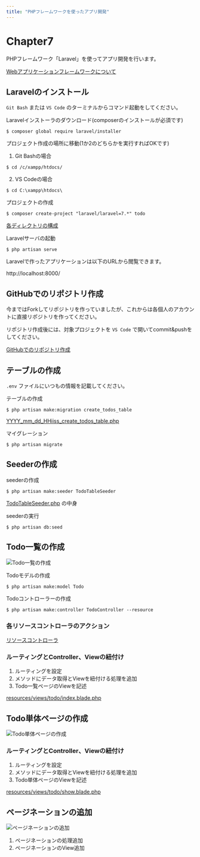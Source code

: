 ```yaml
---
title: "PHPフレームワークを使ったアプリ開発"
---
```


# Chapter7

PHPフレームワーク「Laravel」を使ってアプリ開発を行います。

[Webアプリケーションフレームワークについて](https://docs.google.com/presentation/d/1onUP5XoR9SAaq9yOdswa84rxFh0LPO35g_7UhuTlv6E/edit?usp=sharing)

## Laravelのインストール

`Git Bash` または `VS Code` のターミナルからコマンド起動をしてください。

Laravelインストーラのダウンロード(composerのインストールが必須です)
```
$ composer global require laravel/installer
```

プロジェクト作成の場所に移動(1か2のどちらかを実行すればOKです)

1) Git Bashの場合
```
$ cd /c/xampp/htdocs/
```

2) VS Codeの場合
```
$ cd C:\xampp\htdocs\
```

プロジェクトの作成
```
$ composer create-project "laravel/laravel=7.*" todo
```

[各ディレクトリの構成](https://readouble.com/laravel/7.x/ja/structure.html)

Laravelサーバの起動
```
$ php artisan serve
```

Laravelで作ったアプリケーションは以下のURLから閲覧できます。

http://localhost:8000/

## GitHubでのリポジトリ作成

今まではForkしてリポジトリを作っていましたが、これからは各個人のアカウントに直接リポジトリを作ってください。

リポジトリ作成後には、対象プロジェクトを `VS Code` で開いてcommit&pushをしてください。

[GitHubでのリポジトリ作成](https://youtu.be/jp_l-arRaz8)

## テーブルの作成

`.env` ファイルにいつもの情報を記載してください。

テーブルの作成

```
$ php artisan make:migration create_todos_table
```

[YYYY_mm_dd_HHiiss_create_todos_table.php](https://raw.githubusercontent.com/qst-exe/c2-laravel-todo/495a7bcc009bd7cc912f3ca00f601bcc66cde9a2/database/migrations/2020_10_11_100323_create_todos_table.php)

マイグレーション

```
$ php artisan migrate
```

## Seederの作成

seederの作成
```
$ php artisan make:seeder TodoTableSeeder
```

[TodoTableSeeder.php](https://raw.githubusercontent.com/qst-exe/c2-laravel-todo/76a7233d782999004bcafea2ccf87124fed336c4/database/seeds/TodoTableSeeder.php) の中身

seederの実行
```
$ php artisan db:seed
```

## Todo一覧の作成

![Todo一覧の作成](https://qiita-image-store.s3.ap-northeast-1.amazonaws.com/0/36927/aaed0d55-aae9-eb3c-150e-987f30e9b22e.jpeg "Todo一覧の作成")

Todoモデルの作成
```
$ php artisan make:model Todo
```

Todoコントローラーの作成
```
$ php artisan make:controller TodoController --resource 
```

### 各リソースコントローラのアクション

[リソースコントローラ](https://readouble.com/laravel/7.x/ja/controllers.html#resource-controllers)

### ルーティングとController、Viewの紐付け

1. ルーティングを設定
1. メソッドにデータ取得とViewを紐付ける処理を追加
1. Todo一覧ページのViewを記述

[resources/views/todo/index.blade.php](https://raw.githubusercontent.com/qst-exe/c2-laravel-todo/99f74d4c268371aac47d968b4cca3b170117617d/resources/views/todo/index.blade.php)

## Todo単体ページの作成

![Todo単体ページの作成](https://qiita-image-store.s3.ap-northeast-1.amazonaws.com/0/36927/ce867ccc-a868-3b11-7840-9b2d53ff790f.jpeg "Todo単体ページの作成")

### ルーティングとController、Viewの紐付け

1. ルーティングを設定
1. メソッドにデータ取得とViewを紐付ける処理を追加
1. Todo単体ページのViewを記述

[resources/views/todo/show.blade.php](https://raw.githubusercontent.com/qst-exe/c2-laravel-todo/4bf89ada0e4ac64212c83be0af75a6ca2a672d0f/resources/views/todo/show.blade.php)

## ページネーションの追加

![ページネーションの追加](https://qiita-image-store.s3.ap-northeast-1.amazonaws.com/0/36927/64fa6560-2a36-55d5-27b2-17c8a7192869.jpeg "ページネーションの追加")


1. ページネーションの処理追加
1. ページネーションのView追加
